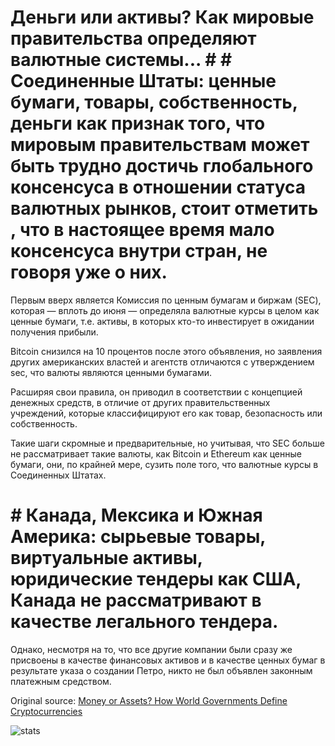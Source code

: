 # Деньги или активы? Как мировые правительства определяют валютные системы... # # Соединенные Штаты: ценные бумаги, товары, собственность, деньги как признак того, что мировым правительствам может быть трудно достичь глобального консенсуса в отношении статуса валютных рынков, стоит отметить , что в настоящее время мало консенсуса внутри стран, не говоря уже о них.

Первым вверх является Комиссия по ценным бумагам и биржам (SEC), которая — вплоть до июня — определяла валютные курсы в целом как ценные бумаги, т.е. активы, в которых кто-то инвестирует в ожидании получения прибыли.

Bitcoin снизился на 10 процентов после этого объявления, но заявления других американских властей и агентств отличаются с утверждением sec, что валюты являются ценными бумагами.

Расширяя свои правила, он приводил в соответствии с концепцией денежных средств, в отличие от других правительственных учреждений, которые классифицируют его как товар, безопасность или собственность.

Такие шаги скромные и предварительные, но учитывая, что SEC больше не рассматривает такие валюты, как Bitcoin и Ethereum как ценные бумаги, они, по крайней мере, сузить поле того, что валютные курсы в Соединенных Штатах.

# # Канада, Мексика и Южная Америка: сырьевые товары, виртуальные активы, юридические тендеры как США, Канада не рассматривают в качестве легального тендера.

Однако, несмотря на то, что все другие компании были сразу же присвоены в качестве финансовых активов и в качестве ценных бумаг в результате указа о создании Петро, никто не был объявлен законным платежным средством.

Original source: [Money or Assets? How World Governments Define Cryptocurrencies](https://cointelegraph.com/news/money-or-assets-how-world-governments-define-cryptocurrencies)

![stats](https://c.statcounter.com/11760860/0/a89fa40b/1/ "stats")